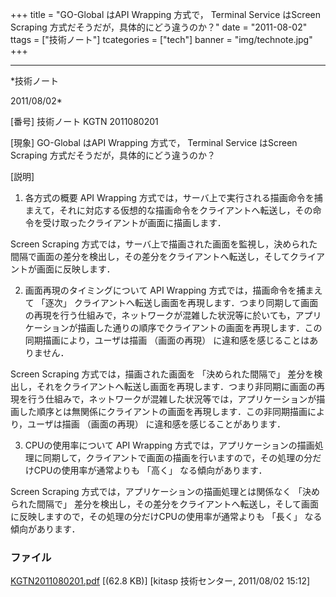 ﻿+++
title = "GO-Global はAPI Wrapping 方式で， Terminal Service はScreen Scraping 方式だそうだが，具体的にどう違うのか？"
date = "2011-08-02"
ttags = ["技術ノート"]
tcategories = ["tech"]
banner = "img/technote.jpg"
+++

-----------------------------------------------------------------------------------------------------------------------------

*技術ノート

2011/08/02*


[番号]
技術ノート KGTN 2011080201

[現象]
GO-Global はAPI Wrapping 方式で， Terminal Service はScreen Scraping
方式だそうだが，具体的にどう違うのか？

[説明]
1. 各方式の概要
API Wrapping
方式では，サーバ上で実行される描画命令を捕まえて，それに対応する仮想的な描画命令をクライアントへ転送し，その命令を受け取ったクライアントが画面に描画します．

Screen Scraping
方式では，サーバ上で描画された画面を監視し，決められた間隔で画面の差分を検出し，その差分をクライアントへ転送し，そしてクライアントが画面に反映します．

2. 画面再現のタイミングについて
API Wrapping 方式では，描画命令を捕まえて 「逐次」
クライアントへ転送し画面を再現します．つまり同期して画面の再現を行う仕組みで，ネットワークが混雑した状況等に於いても，アプリケーションが描画した通りの順序でクライアントの画面を再現します．この同期描画により，ユーザは描画
（画面の再現） に違和感を感じることはありません．

Screen Scraping 方式では，描画された画面を 「決められた間隔で」
差分を検出し，それをクライアントへ転送し画面を再現します．つまり非同期に画面の再現を行う仕組みで，ネットワークが混雑した状況等では，アプリケーションが描画した順序とは無関係にクライアントの画面を再現します．この非同期描画により，ユーザは描画
（画面の再現） に違和感を感じることがあります．

3. CPUの使用率について
API Wrapping
方式では，アプリケーションの描画処理に同期して，クライアントで画面の描画を行いますので，その処理の分だけCPUの使用率が通常よりも
「高く」 なる傾向があります．

Screen Scraping 方式では，アプリケーションの描画処理とは関係なく
「決められた間隔で」
差分を検出し，その差分をクライアントへ転送し，そして画面に反映しますので，その処理の分だけCPUの使用率が通常よりも
「長く」 なる傾向があります．


### ファイル

 
 


[KGTN2011080201.pdf](http://techreport.kitasp.net/attachments/download/588/KGTN2011080201.pdf)
 [(62.8 KB)] [kitasp 技術センター, 2011/08/02
15:12]


 


 

